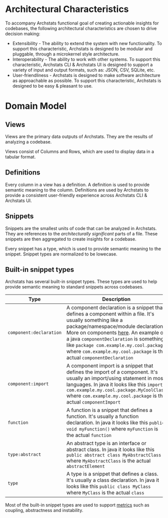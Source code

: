 # Architectural Characteristics

To accompany Archstats functional goal of creating actionable insights for codebases, the following architectural
characteristics are chosen to drive decision making:

- Extensibility - The ability to extend the system with new functionality. To support this characteristic, Archstats is
  designed to be modular and pluggable, through a microkernel style architecture.
- Interoperability - The ability to work with other systems. To support this characteristic, Archstats CLI & Archstats UI is designed to
  support a variety of input and output formats, such as: JSON, CSV, SQLite, etc.
- User-friendliness - Archstats is designed to make software architecture as approachable as possible. To support this
  characteristic, Archstats is designed to be easy & pleasant to use.


# Domain Model

## Views

Views are the primary data outputs of Archstats. They are the results of analyzing a codebase.

Views consist of Columns and Rows, which are used to display data in a tabular format.

## Definitions

Every column in a view has a definition. A definition is used to provide semantic meaning to the column. Definitions are
used by Archstats to provide a consistent user-friendly experience across Archstats CLI & Archstats UI.

## Snippets

Snippets are the smallest units of code that can be analyzed in Archstats. They are references to the _architecturally
significant_
parts of a file. These snippets are then aggregated to create insights for a codebase.

Every snippet has a type, which is used to provide semantic meaning to the snippet. Snippet types are normalized to be
lowecase.

## Built-in snippet types

Archstats has several built-in snippet types. These types are used to help provide semantic meaning to standard snippets
across codebases.

| Type                    | Description                                                                                                                                                                                                                                                                                                                                                    |
|-------------------------|----------------------------------------------------------------------------------------------------------------------------------------------------------------------------------------------------------------------------------------------------------------------------------------------------------------------------------------------------------------|
| `component:declaration` | A component declaration is a snippet that defines a component within a file. It's usually something like a package/namespace/module declaration. More on components [here](#faq). An example of a java `componentDeclaration` is something like `package com.example.my.cool.package` where `com.example.my.cool.package` is the actual `componentDeclaration` |
| `component:import`      | A component import is a snippet that defines the import of a component. It's usually an import/using statement in most languages. In java it looks like this `import com.example.my.cool.package.MyCoolClass` where `com.example.my.cool.package` is the actual `componentImport`                                                                              |                                                                              |
| `function`              | A function is a snippet that defines a function. It's usually a function declaration. In java it looks like this `public void myFunction()` where `myFunction` is the actual `function`                                                                                                                                                                        |
| `type:abstract`         | An abstract type is an interface or abstract class. In java it looks like this `public abstract class MyAbstractClass` where `MyAbstractClass` is the actual `abstractElement`                                                                                                                                                                                 |
| `type`                  | A type is a snippet that defines a class. It's usually a class declaration. In java it looks like this `public class MyClass` where `MyClass` is the actual `class`                                                                                                                                                                                            |

Most of the built-in snippet types are used to support [metrics](https://en.wikipedia.org/wiki/Software_package_metrics)
such as coupling, abstractness and instability.